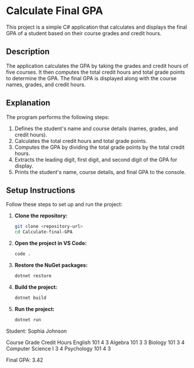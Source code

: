 # Calculate Final GPA

This project is a simple C# application that calculates and displays the final GPA of a student based on their course grades and credit hours.

## Description

The application calculates the GPA by taking the grades and credit hours of five courses. It then computes the total credit hours and total grade points to determine the GPA. The final GPA is displayed along with the course names, grades, and credit hours.

## Explanation

The program performs the following steps:
1. Defines the student's name and course details (names, grades, and credit hours).
2. Calculates the total credit hours and total grade points.
3. Computes the GPA by dividing the total grade points by the total credit hours.
4. Extracts the leading digit, first digit, and second digit of the GPA for display.
5. Prints the student's name, course details, and final GPA to the console.

## Setup Instructions

Follow these steps to set up and run the project:

1. **Clone the repository:**
   ```sh
   git clone <repository-url>
   cd Calculate-final-GPA

2. **Open the project in VS Code:**
    ```sh
    code .

3. **Restore the NuGet packages:**
    ```sh
    dotnet restore

4. **Build the project:**
    ```sh
    dotnet build

5. **Run the project:**
    ```sh
    dotnet run

Student: Sophia Johnson

Course                  Grade   Credit Hours
English 101             4       3
Algebra 101             3       3
Biology 101             3       4
Computer Science I      3       4
Psychology 101          4       3

Final GPA:              3.42
